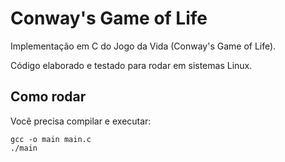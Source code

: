 # Conway's Game of Life

Implementação em C do Jogo da Vida (Conway's Game of Life).

Código elaborado e testado para rodar em sistemas Linux.

## Como rodar

Você precisa compilar e executar:

```shell
gcc -o main main.c
./main
```
